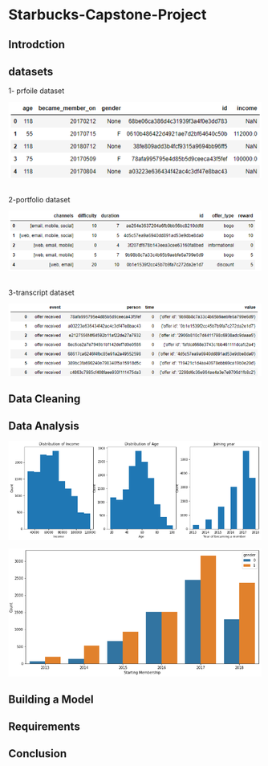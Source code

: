 # Starbucks-Capstone-Project



## Introdction


## datasets
1- prfoile dataset

![Image](images/profile.png)

<br>
2-portfolio dataset

![Image](images/portfolio_dataset.png)


<br>
3-transcript dataset

![Image](images/transcript.png)




## Data Cleaning



## Data Analysis

![Image](images/analysis1.png)



![Image](images/analysis2.png)

## Building a Model




## Requirements

## Conclusion
